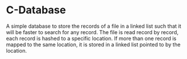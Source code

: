 # C-Database
A simple database to store the records of a file in a linked list such that it will be 
faster to search for any record.
The file is read record by record, each record is hashed to a specific location. If 
more than one record is mapped to the same location, it is stored in a linked list 
pointed to by the location.
